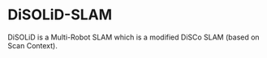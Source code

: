 # DiSOLiD-SLAM
DiSOLiD is a Multi-Robot SLAM which is a modified DiSCo SLAM (based on Scan Context).
